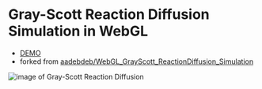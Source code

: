 # Gray-Scott Reaction Diffusion Simulation in WebGL

- [DEMO](https://code4fukui.github.io/WebGL_GrayScott_ReactionDiffusion_Simulation/)
- forked from [aadebdeb/WebGL_GrayScott_ReactionDiffusion_Simulation](https://github.com/aadebdeb/WebGL_GrayScott_ReactionDiffusion_Simulation)

![image of Gray-Scott Reaction Diffusion](https://user-images.githubusercontent.com/10070637/56075724-ef0b8a80-5e01-11e9-959a-648b465090bc.gif)
